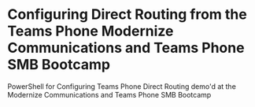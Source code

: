 # Configuring Direct Routing from the Teams Phone Modernize Communications and Teams Phone SMB Bootcamp

PowerShell for Configuring Teams Phone Direct Routing demo'd at the Modernize Communications and Teams Phone SMB Bootcamp
